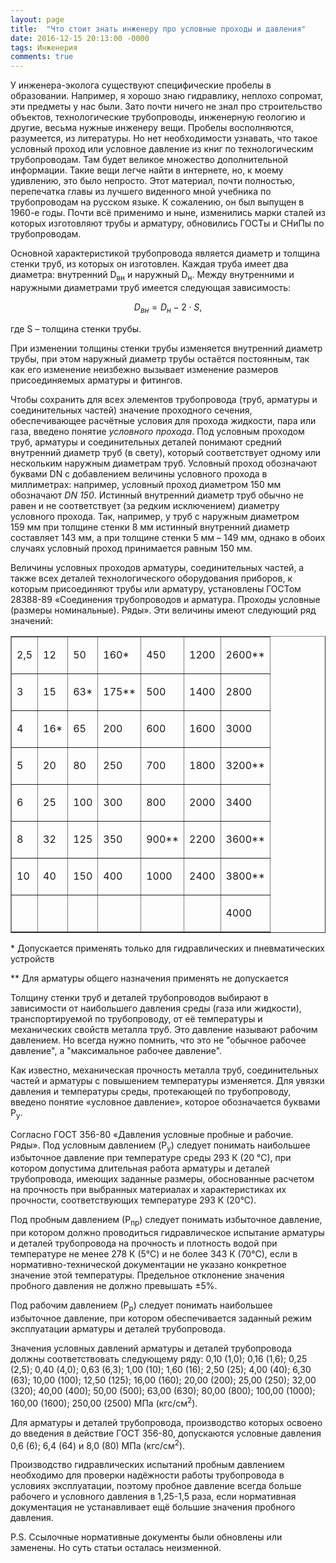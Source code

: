 ```yaml
---
layout: page
title:  "Что стоит знать инженеру про условные проходы и давления"
date: 2016-12-15 20:13:00 -0000
tags: Инженерия
comments: true
---
```


У инженера-эколога существуют специфические пробелы в образовании. Например, я хорошо знаю гидравлику, неплохо сопромат, эти предметы у нас были. Зато почти ничего не знал про строительство объектов, технологические трубопроводы, инженерную геологию и другие, весьма нужные инженеру вещи. Пробелы восполняются, разумеется, из литературы. Но нет необходимости узнавать, что такое условный проход или условное давление из книг по технологическим трубопроводам. Там будет великое множество дополнительной информации. Такие вещи легче найти в интернете, но, к моему удивлению, это было непросто. Этот материал, почти полностью, перепечатка главы из лучшего виденного мной учебника по трубопроводам на русском языке. К сожалению, он был выпущен в 1960-е годы. Почти всё применимо и ныне, изменились марки сталей из которых изготовляют  трубы и арматуру, обновились ГОСТы и СНиПы по трубопроводам.

Основной характеристикой трубопровода является диаметр и толщина стенки труб, из которых он изготовлен. Каждая труба имеет два диаметра: внутренний D<sub>вн</sub> и наружный D<sub>н</sub>. Между внутренними и наружными диаметрами труб имеется следующая зависимость:

$$D_{вн}=D_н - 2 \cdot S,$$
 
где S – толщина стенки трубы.

При изменении толщины стенки трубы изменяется внутренний диаметр трубы, при этом наружный диаметр трубы остаётся постоянным, так как его изменение неизбежно вызывает изменение размеров присоединяемых арматуры и фитингов.

Чтобы сохранить для всех элементов трубопровода (труб, арматуры и соединительных частей) значение проходного сечения, обеспечивающее расчётные условия для прохода жидкости, пара или газа, введено понятие *условного прохода*.  Под условным проходом труб, арматуры и соединительных деталей понимают средний внутренний диаметр труб (в свету), который соответствует одному или нескольким наружным диаметрам труб. Условный проход обозначают буквами DN с добавлением величины условного прохода в миллиметрах: например, условный проход диаметром 150&nbsp;мм обозначают *DN&nbsp;150*. Истинный внутренний диаметр труб обычно не равен и не соответствует (за редким исключением) диаметру условного прохода. Так, например, у труб с наружным диаметром 159&nbsp;мм при толщине стенки 8&nbsp;мм истинный внутренний диаметр составляет 143&nbsp;мм, а при толщине стенки 5&nbsp;мм – 149&nbsp;мм, однако в обоих случаях условный проход принимается равным 150&nbsp;мм.


Величины условных проходов арматуры, соединительных частей, а также всех деталей технологического оборудования приборов, к которым присоединяют трубы или арматуру, установлены ГОСТом 28388-89 «Соединения трубопроводов и арматура. Проходы условные (размеры номинальные). Ряды». Эти величины имеют следующий ряд значений:
 
<table border=1 cellspacing=0 cellpadding=0>
 <tr>
  <td>
  <p>2,5</p>
  </td>
  <td>
  <p>12</p>
  </td>
  <td>
  <p>50</p>
  </td>
  <td>
  <p>160*</p>
  </td>
  <td>
  <p>450</p>
  </td>
  <td>
  <p>1200</p>
  </td>
  <td>
  <p>2600**</p>
  </td>
 </tr>
 <tr>
  <td>
  <p>3</p>
  </td>
  <td>
  <p>15</p>
  </td>
  <td>
  <p>63*</p>
  </td>
  <td>
  <p>175**</p>
  </td>
  <td>
  <p>500</p>
  </td>
  <td>
  <p>1400</p>
  </td>
  <td>
  <p>2800</p>
  </td>
 </tr>
 <tr>
  <td>
  <p>4</p>
  </td>
  <td>
  <p>16*</p>
  </td>
  <td>
  <p>65</p>
  </td>
  <td>
  <p>200</p>
  </td>
  <td>
  <p>600</p>
  </td>
  <td>
  <p>1600</p>
  </td>
  <td>
  <p>3000</p>
  </td>
 </tr>
 <tr>
  <td>
  <p>5</p>
  </td>
  <td>
  <p>20</p>
  </td>
  <td>
  <p>80</p>
  </td>
  <td>
  <p>250</p>
  </td>
  <td>
  <p>700</p>
  </td>
  <td>
  <p>1800</p>
  </td>
  <td>
  <p>3200**</p>
  </td>
 </tr>
 <tr>
  <td>
  <p>6</p>
  </td>
  <td>
  <p>25</p>
  </td>
  <td>
  <p>100</p>
  </td>
  <td>
  <p>300</p>
  </td>
  <td>
  <p>800</p>
  </td>
  <td>
  <p>2000</p>
  </td>
  <td>
  <p>3400</p>
  </td>
 </tr>
 <tr>
  <td>
  <p>8</p>
  </td>
  <td>
  <p>32</p>
  </td>
  <td>
  <p>125</p>
  </td>
  <td>
  <p>350</p>
  </td>
  <td>
  <p>900**</p>
  </td>
  <td>
  <p>2200</p>
  </td>
  <td>
  <p>3600**</p>
  </td>
 </tr>
 <tr>
  <td>
  <p>10</p>
  </td>
  <td>
  <p>40</p>
  </td>
  <td>
  <p>150</p>
  </td>
  <td>
  <p>400</p>
  </td>
  <td>
  <p>1000</p>
  </td>
  <td>
  <p>2400</p>
  </td>
  <td>
  <p>3800**</p>
  </td>
 </tr>
 <tr>
  <td>
  <p>&nbsp;</p>
  </td>
  <td>
  <p>&nbsp;</p>
  </td>
  <td>
  <p>&nbsp;</p>
  </td>
  <td>
  <p>&nbsp;</p>
  </td>
  <td>
  <p>&nbsp;</p>
  </td>
  <td>
  <p>&nbsp;</p>
  </td>
  <td>
  <p>4000</p>
  </td>
 </tr>
</table>

\* Допускается применять только для гидравлических и пневматических устройств

** Для арматуры общего назначения применять не допускается


Толщину стенки труб и деталей трубопроводов выбирают в зависимости от наибольшего давления среды (газа или жидкости), транспортируемой по трубопроводу, от её температуры и механических свойств металла труб. Это давление называют рабочим давлением. Но всегда нужно помнить, что это не "обычное рабочее давление", а "максимальное рабочее давление".

Как известно, механическая прочность металла труб, соединительных частей и арматуры с повышением температуры изменяется. Для увязки давления и температуры среды, протекающей по трубопроводу, введено понятие «условное давление», которое обозначается буквами P<sub>у</sub>.

Согласно ГОСТ 356-80 «Давления условные пробные и рабочие. Ряды». Под условным давлением (P<sub>у</sub>) следует понимать наибольшее избыточное давление при температуре среды 293 К (20 &deg;С), при котором допустима длительная работа арматуры и деталей трубопровода, имеющих заданные размеры, обоснованные расчетом на прочность при выбранных материалах и характеристиках их прочности, соответствующих температуре 293&nbsp;К (20&deg;С).

Под пробным давлением (Р<sub>пр</sub>) следует понимать избыточное давление, при котором должно проводиться гидравлическое испытание арматуры и деталей трубопровода на прочность и плотность водой при температуре не менее 278&nbsp;К (5&deg;С) и не более 343 К (70&deg;С), если в нормативно-технической документации не указано конкретное значение этой температуры. Предельное отклонение значения пробного давления не должно превышать ±5%.

Под рабочим давлением (Р<sub>р</sub>) следует понимать наибольшее избыточное давление, при котором обеспечивается заданный режим эксплуатации арматуры и деталей трубопровода.

Значения условных давлений арматуры и деталей трубопровода должны соответствовать следующему ряду: 0,10 (1,0); 0,16 (1,6); 0,25 (2,5); 0,40 (4,0); 0,63 (6,3); 1,00 (10); 1,60 (16); 2,50 (25); 4,00 (40); 6,30 (63); 10,00 (100); 12,50 (125); 16,00 (160); 20,00 (200); 25,00 (250); 32,00 (320); 40,00 (400); 50,00 (500); 63,00 (630); 80,00 (800); 100,00 (1000); 160,00 (1600); 250,00 (2500) МПа (кгс/см<sup>2</sup>).

Для арматуры и деталей трубопровода, производство которых освоено до введения в действие ГОСТ&nbsp;356-80, допускаются условные давления 0,6 (6); 6,4 (64) и 8,0 (80) МПа (кгс/см<sup>2</sup>). 

Производство гидравлических испытаний пробным давлением необходимо для проверки надёжности работы трубопровода в условиях эксплуатации, поэтому пробное давление всегда больше рабочего и условного давления в 1,25-1,5 раза, если нормативная документация не устанавливает ещё большие значения пробного давления.

P.S. Ссылочные нормативные документы были обновлены или заменены. Но суть статьи осталась неизменной.